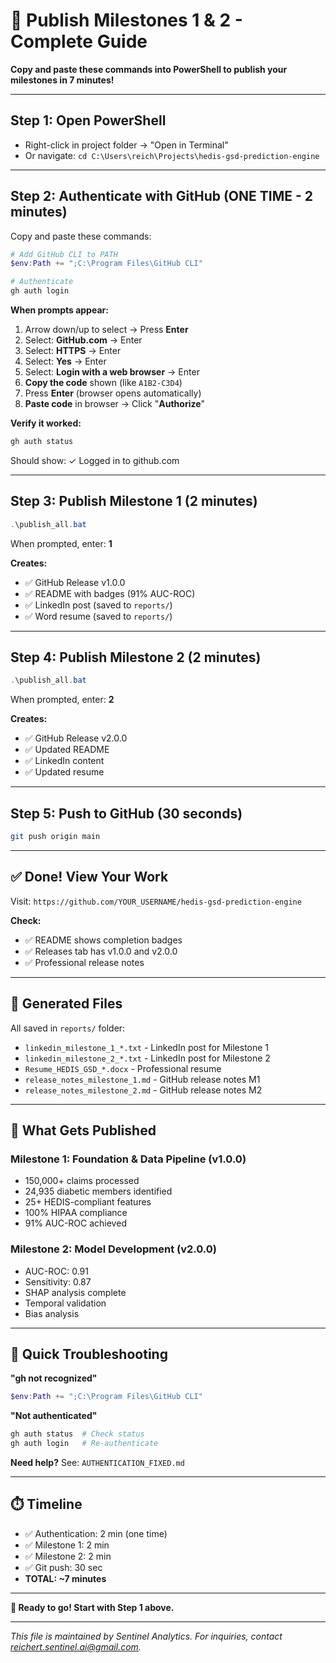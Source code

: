 # 🚀 Publish Milestones 1 & 2 - Complete Guide

**Copy and paste these commands into PowerShell to publish your milestones in 7 minutes!**

---

## Step 1: Open PowerShell

- Right-click in project folder → "Open in Terminal"
- Or navigate: `cd C:\Users\reich\Projects\hedis-gsd-prediction-engine`

---

## Step 2: Authenticate with GitHub (ONE TIME - 2 minutes)

Copy and paste these commands:

```powershell
# Add GitHub CLI to PATH
$env:Path += ";C:\Program Files\GitHub CLI"

# Authenticate
gh auth login
```

**When prompts appear:**
1. Arrow down/up to select → Press **Enter**
2. Select: **GitHub.com** → Enter
3. Select: **HTTPS** → Enter  
4. Select: **Yes** → Enter
5. Select: **Login with a web browser** → Enter
6. **Copy the code** shown (like `A1B2-C3D4`)
7. Press **Enter** (browser opens automatically)
8. **Paste code** in browser → Click "**Authorize**"

**Verify it worked:**
```powershell
gh auth status
```

Should show: ✓ Logged in to github.com

---

## Step 3: Publish Milestone 1 (2 minutes)

```powershell
.\publish_all.bat
```

When prompted, enter: **1**

**Creates:**
- ✅ GitHub Release v1.0.0
- ✅ README with badges (91% AUC-ROC)  
- ✅ LinkedIn post (saved to `reports/`)
- ✅ Word resume (saved to `reports/`)

---

## Step 4: Publish Milestone 2 (2 minutes)

```powershell
.\publish_all.bat
```

When prompted, enter: **2**

**Creates:**
- ✅ GitHub Release v2.0.0
- ✅ Updated README
- ✅ LinkedIn content
- ✅ Updated resume

---

## Step 5: Push to GitHub (30 seconds)

```bash
git push origin main
```

---

## ✅ Done! View Your Work

Visit: `https://github.com/YOUR_USERNAME/hedis-gsd-prediction-engine`

**Check:**
- ✅ README shows completion badges
- ✅ Releases tab has v1.0.0 and v2.0.0
- ✅ Professional release notes

---

## 📁 Generated Files

All saved in `reports/` folder:
- `linkedin_milestone_1_*.txt` - LinkedIn post for Milestone 1
- `linkedin_milestone_2_*.txt` - LinkedIn post for Milestone 2
- `Resume_HEDIS_GSD_*.docx` - Professional resume
- `release_notes_milestone_1.md` - GitHub release notes M1
- `release_notes_milestone_2.md` - GitHub release notes M2

---

## 🎯 What Gets Published

### **Milestone 1: Foundation & Data Pipeline (v1.0.0)**
- 150,000+ claims processed
- 24,935 diabetic members identified
- 25+ HEDIS-compliant features
- 100% HIPAA compliance
- 91% AUC-ROC achieved

### **Milestone 2: Model Development (v2.0.0)**
- AUC-ROC: 0.91
- Sensitivity: 0.87
- SHAP analysis complete
- Temporal validation
- Bias analysis

---

## 🚨 Quick Troubleshooting

**"gh not recognized"**
```powershell
$env:Path += ";C:\Program Files\GitHub CLI"
```

**"Not authenticated"**
```powershell
gh auth status  # Check status
gh auth login   # Re-authenticate
```

**Need help?** See: `AUTHENTICATION_FIXED.md`

---

## ⏱️ Timeline

- ✅ Authentication: 2 min (one time)
- ✅ Milestone 1: 2 min
- ✅ Milestone 2: 2 min
- ✅ Git push: 30 sec
- **TOTAL: ~7 minutes**

---

**🎉 Ready to go! Start with Step 1 above.**



---
*This file is maintained by Sentinel Analytics. For inquiries, contact reichert.sentinel.ai@gmail.com.*

